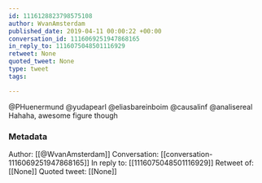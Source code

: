 ```yaml
---
id: 1116128823798575108
author: WvanAmsterdam
published_date: 2019-04-11 00:00:22 +00:00
conversation_id: 1116069251947868165
in_reply_to: 1116075048501116929
retweet: None
quoted_tweet: None
type: tweet
tags:

---
```


@PHuenermund @yudapearl @eliasbareinboim @causalinf @analisereal Hahaha, awesome figure though

### Metadata

Author: [[@WvanAmsterdam]]
Conversation: [[conversation-1116069251947868165]]
In reply to: [[1116075048501116929]]
Retweet of: [[None]]
Quoted tweet: [[None]]
